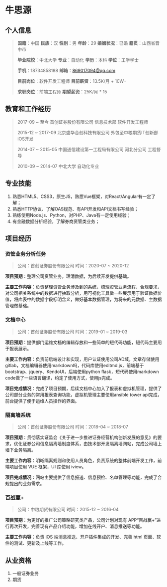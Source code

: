 # 牛思源

## 个人信息

> **国籍**：中国        **民族**：汉        **性别**：男        **年龄**：29        **婚姻状况**：已婚        **籍贯**：山西省晋中市
>
> **毕业院校**：中北大学        **专业**：自动化        **学历**：本科        **学位**：工学学士
>
> **手机**：18734858188        **邮箱**：869017094@qq.com
>
> **目前岗位**：软件开发工程师        **目前薪资**：13.5K/月 + 10W+
>
> **求职岗位**：前端工程师        **期望薪资**：25K/月 * 15

## 教育和工作经历

> 2017-09 ~ 至今        首创证券股份有限公司        信息技术部        软件开发工程师
>
> 2015-12 ~ 2017-09        北京盛华合创科技有限公司        外包至中粮期货IT创新部        iOS开发
>
> 2014-07 ~ 2015-05        中国通信建设第一工程局有限公司        河北分公司        工程督导 
>
> 2010-09 ~ 2014-07        中北大学        自动化专业

## 专业技能

1. 熟悉HTML5、CSS3，原生JS，熟悉Vue框架，对React/Angular有一定了解；
2. 熟悉HTTP协议、了解OAS规范、有API开发和API文档书写经验；
3. 熟练使用Node.js、Python，对PHP、Java有一定使用经验；
4. 有金融数据分析经验，了解券商资管类业务；

## 项目经历

### 资管业务分析任务

> 公司：首创证券股份有限公司        时间：2020-07 ~ 2020-12

**项目预期**：整理公司资管业务，理清数据，为后续开发提供基础。

**主要工作内容**：负责整理资管业务涉及到的系统，梳理资管业务流程、合规要求，对公司相关系统中的数据进行抽取分析，用可视化工具做一些展示用于验证数据价值，将库表中的数据字段标明含义，做好基本数据管理，为将来的元数据、主数据管理做基础。

### 文档中心

> 公司：首创证券股份有限公司        时间：2019-01 ~ 2019-03

**项目预期**：提供部门运维文档的编辑存放和一些简单的短代码功能，短代码主要用于报表展示。

**主要工作内容**：负责前后端设计和实现，用户认证使用公司AD域，文章存储使用gitlab，文档编辑器使用markdown吗，代码库使用editmd.js，前端基于bootstrap、jquery、KendoUI，后端使用python flask，短代码使用markdown code做了一些语言翻译，约定了使用方式，使用js完成。

**项目完成情况**：完成了项目预期，后续文档中心加入了报表和虚拟机管理，提供了公司部分业务的常用报表查询功能，虚拟机管理主要使用ansible tower api完成，前台提供了便于运维人员操作的界面。

### 隔离墙系统

> 公司：首创证券股份有限公司        时间：2018-04 ~ 2018-07

**项目预期**：贯彻落实证监会《关于进一步推进证券经营机构创新发展的意见》的要求，优化证券公司信息隔离墙制度体系，由技术部开发隔离墙网站，完成公司墙上墙下业务隔离。

**主要工作内容**：明晰隔离规则和使用人员角色，负责系统的整体前端开发工作，前端项目使用 VUE 框架，UI 库使用 iview。

**项目完成情况**：网站主要提供了信息报送、信息预检、名单管理等功能，完成了合规提出的业务需求。

### 百战赢+

> 公司：中粮期货有限公司        时间：2015-12 ~ 2016-04

**项目预期**：为更好的推广公司策略研究类产品，公司计划对现有 APP“百战赢+”进行再次开发，完善现有产品介绍功能，增加在线开户、消息推送等功能。

**主要工作内容**：负责 iOS 端消息推送、开户插件集成的开发、完善 html 页面、软件的测试、更新及上线等工作。



## 从业资格

1. 一般证券业务
2. 期货



